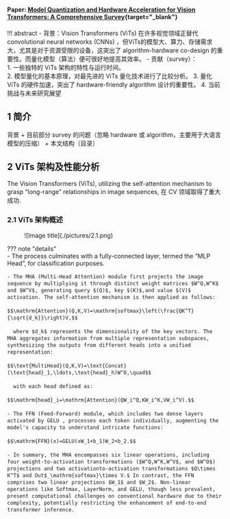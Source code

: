 #
#### Paper: [Model Quantization and Hardware Acceleration for Vision Transformers: A Comprehensive Survey](https://arxiv.org/abs/2405.00314){target="_blank"}
!!! abstract
    - 背景：Vision Transformers (ViTs) 在许多视觉领域正替代convolutional neural networks (CNNs) ，但ViTs的模型大、算力、存储需求大，尤其是对于资源受限的设备，这突出了 algorithm-hardware co-design 的重要性。而量化模型（算法）便可很好地提高其效率。
    - 贡献（survey）：  
        1. 一些独特的 ViTs 架构的特性与运行时间。  
        2. 模型量化的基本原理，对最先进的 ViTs 量化技术进行了比较分析。
        3. 量化 ViTs 的硬件加速，突出了 hardware-friendly algorithm 设计的重要性。
        4. 当前挑战与未来研究展望
## 1 简介
背景 + 目前部分 survey 的问题（忽略 hardware 或 algorithm，主要用于大语言模型的压缩） + 本文结构（目录）
## 2 ViTs 架构及性能分析
The Vision Transformers (ViTs), utilizing the self-attention mechanism to grasp “long-range” relationships in
image sequences, 在 CV 领域取得了重大成功.  
### 2.1 ViTs 架构概述
<figure markdown="span">
  ![Image title](./pictures/2.1.png)</figure>  

??? note "details"  
    - The process culminates with a fully-connected layer, termed
    the “MLP Head”, for classification purposes.  

    - The MHA (Multi-Head Attention) module first projects the image sequence by multiplying it through distinct weight matrices $W^Q,W^K$ and $W^V$, generating query $(Q)$, key $(K)$,and value $(V)$ activation. The self-attention mechanism is then applied as follows:

    $$\mathrm{Attention}(Q,K,V)=\mathrm{softmax}\left(\frac{QK^T}{\sqrt{d_k}}\right)V,$$

      where $d_k$ represents the dimensionality of the key vectors. The MHA aggregates information from multiple representation subspaces, synthesizing the outputs from different heads into a unified representation:

    $$\text{MultiHead}(Q,K,V)=\text{Concat}(\text{head}_1,\ldots,\text{head}_h)W^O,\quad$$

      with each head defined as:

    $$\mathrm{head}_i=\mathrm{Attention}(QW_i^Q,KW_i^K,VW_i^V).$$

    - The FFN (Feed-Forward) module, which includes two dense layers activated by GELU , processes each token individually, augmenting the model's capacity to understand intricate functions:

    $$\mathrm{FFN}(x)=GELU(xW_1+b_1)W_2+b_2.$$

    - In summary, the MHA encompasses six linear operations, including four weight-to-activation transformations ($W^Q,W^K,W^V$, and $W^O$) projections and two activationto-activation transformations $Q\times K^T$ and Out$_\mathrm{softmax}\times V.$ In contrast, the FFN comprises two linear projections $W_1$ and $W_2$. Non-linear operations like Softmax, LayerNorm, and GELU, though less prevalent, present computational challenges on conventional hardware due to their complexity, potentially restricting the enhancement of end-to-end transformer inference.

